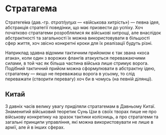 # Стратагема

Стратеге́ма (дав.-гр. στρατήγημα — «військова хитрість») — певна ідея, абстракція стратегії поведінки, що має призвести до успіху. Хоч початково стратагеми розроблялися як військові хитрощі, але внаслідок абстрактності та загальності їх можна використовувати в більшості сфер життя, хоч звісно конкретні кроки для їх реалізації будуть різні.

Наприклад здавна відомим тактичним прийомом є так звана «коса атака», коли один з ворожих флангів атакується переважаючими силами, в той час як більша частина війська лише стримує ворога. Подібний тактичний прийом можна сформулювати в абстрактну ідею, стратагему — якщо не переважаєш ворога в усьому, то слід переважати (створити перевагу) хоч би в чомусь (на певній ділянці).

## Китай

З давніх часів велику увагу приділяли стратагемам в Давньому Китаї. Знаменитий військовий теоретик Сунь Цзи в своїх творах пише не про військову конкретику на зразок тактики колісниць, а про стратагеми та загальні принципи управління, які можна використовувати не лише в армії, але й в інших сферах.
